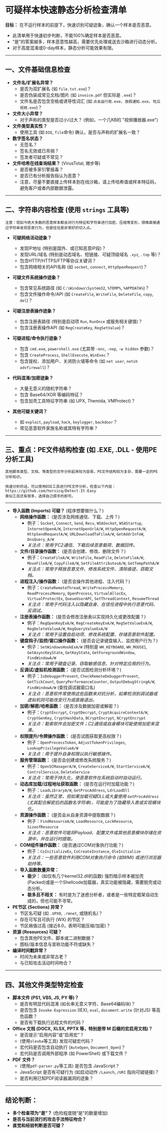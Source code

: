 # 可疑样本快速静态分析检查清单 

**目标：** 在不运行样本的前提下，快速识别可疑迹象，确认一个样本是否恶意。
* 此清单用于快速初步判断，不能100%确定样本是否恶意。
* “是”的答案越多，样本恶意性越高，需要优先处理或送去沙箱进行动态分析。
* 对于高度混淆或0-day样本，静态分析可能效果有限。

---

## 一、文件基础信息检查
- **文件名/扩展名异常？**
    - 是否为双扩展名 (如 `file.txt.exe`)？
    - 是否伪装成常见文档/图片 (如 `invoice.pdf` 但实际是 `.exe`)？
    - 文件名是否包含空格或诱导性词汇 (如 `点击运行我.exe`、`放假通知.exe`、`吃瓜视频.exe`)？
- **文件大小异常？**
    - 对于声称的类型是否过小/过大？ (例如，一个几KB的 "视频播放器.exe")
- **文件类型真实性？**
    - 使用工具 (如 `DIE`, `file`命令) 确认，是否与声称的扩展名一致？
- **数字签名状态？**
    - 无签名？
    - 签名无效或已吊销？
    - 签发者可疑或不常见？
- **文件哈希在线查询结果？** (VirusTotal, 微步等)
    - 是否被多家引擎报毒？
    - 是否已有分析报告指认为恶意？
    - 注意，尽量不要直接上传样本到在线沙箱，请上传哈希值或样本特征码，避免客户或者内部数据泄露。

---

## 二、字符串内容检查 (使用 `strings` 工具等)
    注意：现如今绝大多数的恶意样本都会对行为特征和字符串进行加密、压缩等变形，很难直接通过字符串发现恶意行为，但是往往是非常好的切入点。
- **可疑网络活动迹象？**
    - 发现IP地址 (特别是国外、或已知恶意IP段)？
    - 发现URL/域名 (特别是动态域名、短链接、可疑顶级域名 `.xyz`, `.top` 等)？
    - 包含HTTP/HTTPS/FTP等协议关键词？
    - 包含网络相关的API名称 (如 `socket`, `connect`, `HttpOpenRequest`)？

- **可疑文件系统操作迹象？**
    - 包含常见系统路径 (如 `C:\Windows\System32`, `%TEMP%`, `%APPDATA%`)？
    - 包含文件操作命令/API (如 `CreateFile`, `WriteFile`, `DeleteFile`, `copy`, `del`)？
- **可疑注册表操作迹象？**
    - 包含注册表路径 (特别是启动项 `Run`, `RunOnce` 或服务相关键值)？
    - 包含注册表操作API (如 `RegCreateKey`, `RegSetValue`)？
- **可疑进程/命令执行迹象？**
    - 包含 `cmd.exe`, `powershell.exe` (尤其带 `-enc`, `-nop`, `-w hidden` 参数)？
    - 包含 `CreateProcess`, `ShellExecute`, `WinExec`？
    - 包含提权、添加用户、关闭防火墙等命令 (如 `net user`, `netsh advfirewall`)？
- **代码混淆/加密迹象？**
    - 大量无意义的随机字符串？
    - 包含 Base64/XOR 等编码特征？
    - 包含加壳工具特征字符串 (如 UPX, Themida, VMProtect)？
- **其他可疑关键词？**
    - 如 `exploit`, `payload`, `hack`, `keylogger`, `backdoor`？
    - 常见恶意软件家族名称或其特有字符串？

---

## 三、重点：PE文件结构检查 (如 .EXE, .DLL - 使用PE分析工具)
    其他脚本类型、文档、等类型的文件分析起来较为容易，PE文件结构较为复杂，需要一定的PE分析知识。

    快速分析的话，可以使用DIE工具进行PE文件分析，检查以下内容：
    https://github.com/horsicq/Detect-It-Easy
    类似工具还有很多，选择自己顺手的即可。
---
- **导入函数 (Imports) 可疑？** (程序想要做什么？)
    - **网络操作函数：** (是否涉及网络通信、下载、上传？)
        - 例子：`Socket`, `Connect`, `Send`, `Recv`, `WSASocket`, `WSAStartup`, `InternetOpenA/W`, `InternetOpenUrlA/W`, `HttpOpenRequestA/W`, `HttpSendRequestA/W`, `URLDownloadToFileA/W`, `GetAddrInfoW`, `DnsQuery_A/W`
        - *关注点：常用于C2通信、下载后续恶意载荷、数据回传。*
    - **文件/目录操作函数：** (是否会创建、修改、删除文件？)
        - 例子：`CreateFileA/W`, `WriteFile`, `ReadFile`, `DeleteFileA/W`, `MoveFileA/W`, `CopyFileA/W`, `SetFileAttributesA/W`, `GetTempPathA/W`
        - *关注点：常用于释放恶意文件、修改系统文件、清除痕迹、窃取文档。*
    - **进程注入/操作函数：** (是否会操作其他进程、注入代码？)
        - 例子：`CreateRemoteThread`, `WriteProcessMemory`, `ReadProcessMemory`, `OpenProcess`, `VirtualAllocEx`, `VirtualProtectEx`, `QueueUserAPC`, `SetThreadContext`, `ResumeThread`
        - *关注点：常用于代码注入以隐藏自身、在信任进程中执行恶意代码、反调试。*
    - **注册表操作函数：** (是否会修改注册表以实现持久化或更改配置？)
        - 例子：`RegOpenKeyExA/W`, `RegCreateKeyExA/W`, `RegSetValueExA/W`, `RegDeleteValueA/W`, `RegQueryValueExA/W`
        - *关注点：常用于设置自启动项、修改系统配置、存储恶意软件配置。*
    - **键盘钩子/监控/窗口操作函数：** (是否会记录键盘输入、监控用户行为？)
        - 例子：`SetWindowsHookExA/W` (特别是 `WH_KEYBOARD`, `WH_MOUSE`), `GetAsyncKeyState`, `GetKeyState`, `GetForegroundWindow`, `FindWindowA/W`
        - *关注点：常用于键盘记录、窃取敏感信息、针对特定应用的行为。*
    - **反调试/虚拟机检测函数：** (是否试图检测分析环境？)
        - 例子：`IsDebuggerPresent`, `CheckRemoteDebuggerPresent`, `GetTickCount`, `QueryPerformanceCounter`, `OutputDebugStringA/W`, `FindWindowA/W` (查找调试器窗口名)
        - *关注点：恶意软件常使用这些函数来对抗分析，如果检测到调试器或虚拟机则可能改变行为或直接退出。*
    - **加密/解密/哈希函数：** (是否涉及数据加密或解密？)
        - 例子：`CryptEncrypt`, `CryptDecrypt`, `CryptAcquireContextA/W`, `CryptGenKey`, `CryptHashData`, `BCryptEncrypt`, `NCryptEncrypt`
        - *关注点：勒索软件会加密文件；C2通信或自身模块可能使用加密来混淆。*
    - **权限提升/令牌操作函数：** (是否试图获取更高权限？)
        - 例子：`OpenProcessToken`, `AdjustTokenPrivileges`, `LookupPrivilegeValueA/W`
        - *关注点：用于提升自身权限以执行敏感操作。*
    - **服务管理函数：** (是否会创建或修改系统服务？)
        - 例子：`OpenSCManagerA/W`, `CreateServiceA/W`, `StartServiceA/W`, `ControlService`, `DeleteService`
        - *关注点：常用于持久化，使恶意软件在系统启动时自动运行。*
    - **动态库加载/过程地址获取函数：** (是否在运行时加载功能？)
        - 例子：`LoadLibraryA/W`, `GetProcAddress`, `LdrLoadDll`
        - *关注点：虽然正常，但如果加载可疑DLL或大量使用 `GetProcAddress` (尤其配合解密后的函数名字符串)，可能是为了隐藏导入表或实现模块化。*
    - **资源操作函数：** (是否会从自身资源中提取数据？)
        - 例子：`FindResourceA/W`, `LoadResource`, `LockResource`, `SizeofResource`
        - *关注点：恶意软件可能将Payload、配置文件或其他恶意模块存储在资源中，并在运行时提取。*
    - **COM组件操作函数：** (是否通过COM对象执行功能？)
        - 例子：`CoInitializeEx`, `CoCreateInstance`, `OleInitialize`
        - *关注点：一些恶意软件利用COM对象执行命令 (如WMI) 或进行浏览器劫持等。*
    - **导入函数数量异常：**
        - **极少：** (如仅有几个kernel32.dll的函数) 强烈暗示样本被加壳(Packed)或是一个Shellcode加载器，真实功能被隐藏，需要脱壳或动态分析。
        - **极多且不相关：** 有时是为了迷惑分析者，或者是一些特定框架自动生成的，但也可能不寻常。
- **PE节区 (Sections) 异常？**
    - 节区名可疑 (如 `.UPX0`, `.rmnet`, 或随机名)？
    - 存在可写且可执行 (WX) 的节区？
    - 节区熵值过高 (接近8.0，表明可能压缩/加密)？
- **资源 (Resources) 可疑？**
    - 包含其他PE文件、脚本或二进制数据？
    - 图标/版本信息与宣称功能不符或缺失？
- **编译时间戳异常？**
    - 时间为未来或非常古老？
    - 与已知攻击活动时间吻合？

---

## 四、其他文件类型特定检查

- **脚本文件 (PS1, VBS, JS, PY 等)？**
    - 是否有明显代码混淆 (如长串无意义字符、Base64编码块)？
    - 是否包含 `Invoke-Expression` (IEX), `eval`, `document.write` (针对JS) 等高危函数？
    - 是否有下载执行远程文件的代码？
- **Office 文档 (DOCX, XLSX, PPTX 等，特别是带 M 后缀的宏启用文档)？**
    - 是否提示“启用内容”或“启用宏”？
    - (使用`olevba`等工具) 发现可疑宏代码？
    - 宏代码是否包含自动执行 (`AutoOpen`, `Document_Open`)？
    - 宏代码是否调用外部程序 (如 PowerShell) 或下载文件？
- **PDF 文件？**
    - (使用`pdf-parser.py`等工具) 是否包含 JavaScript？
    - JavaScript 是否有可疑行为 (如启动动作 `/Launch`, `/URI` 指向可疑链接)？
    - 是否利用已知PDF阅读器漏洞的迹象？

---

## 结论判断：

- **多个检查项为“是”？** (危险程度随“是”的数量增加)
- **是否与当前流行的攻击手法特征吻合？**
- **直觉和经验判断是否可疑？**
